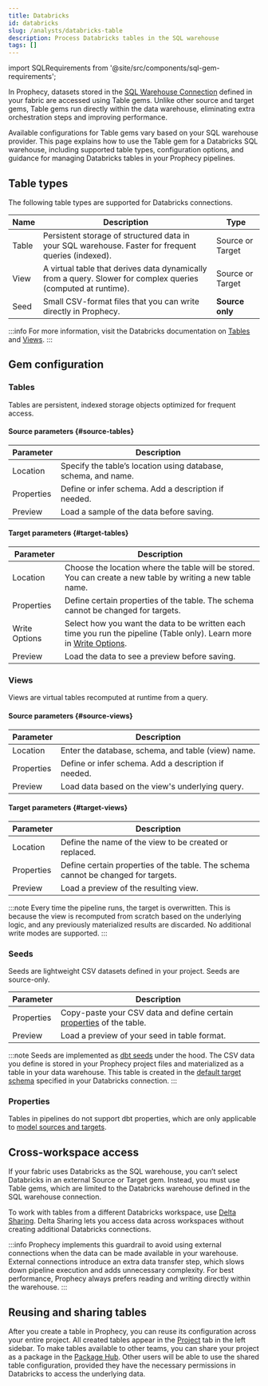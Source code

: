 ```yaml
---
title: Databricks
id: databricks
slug: /analysts/databricks-table
description: Process Databricks tables in the SQL warehouse
tags: []
---
```


import SQLRequirements from '@site/src/components/sql-gem-requirements';

<SQLRequirements
  execution_engine="SQL Warehouse"
  sql_package_name=""
  sql_package_version=""
/>

In Prophecy, datasets stored in the [SQL Warehouse Connection](/administration/fabrics/prophecy-fabrics/#connections) defined in your fabric are accessed using Table gems. Unlike other source and target gems, Table gems run directly within the data warehouse, eliminating extra orchestration steps and improving performance.

Available configurations for Table gems vary based on your SQL warehouse provider. This page explains how to use the Table gem for a Databricks SQL warehouse, including supported table types, configuration options, and guidance for managing Databricks tables in your Prophecy pipelines.

## Table types

The following table types are supported for Databricks connections.

| Name  | Description                                                                                                   | Type             |
| ----- | ------------------------------------------------------------------------------------------------------------- | ---------------- |
| Table | Persistent storage of structured data in your SQL warehouse. Faster for frequent queries (indexed).           | Source or Target |
| View  | A virtual table that derives data dynamically from a query. Slower for complex queries (computed at runtime). | Source or Target |
| Seed  | Small CSV-format files that you can write directly in Prophecy.                                               | **Source only**  |

:::info
For more information, visit the Databricks documentation on [Tables](https://docs.databricks.com/aws/en/tables/table-overview) and [Views](https://docs.databricks.com/aws/en/views/).
:::

## Gem configuration

### Tables

Tables are persistent, indexed storage objects optimized for frequent access.

#### Source parameters {#source-tables}

| Parameter  | Description                                                    |
| ---------- | -------------------------------------------------------------- |
| Location   | Specify the table’s location using database, schema, and name. |
| Properties | Define or infer schema. Add a description if needed.           |
| Preview    | Load a sample of the data before saving.                       |

#### Target parameters {#target-tables}

| Parameter     | Description                                                                                                                                  |
| ------------- | -------------------------------------------------------------------------------------------------------------------------------------------- |
| Location      | Choose the location where the table will be stored. You can create a new table by writing a new table name.                                  |
| Properties    | Define certain properties of the table. The schema cannot be changed for targets.                                                            |
| Write Options | Select how you want the data to be written each time you run the pipeline (Table only). Learn more in [Write Options](/table-write-options). |
| Preview       | Load the data to see a preview before saving.                                                                                                |

### Views

Views are virtual tables recomputed at runtime from a query.

#### Source parameters {#source-views}

| Parameter  | Description                                          |
| ---------- | ---------------------------------------------------- |
| Location   | Enter the database, schema, and table (view) name.   |
| Properties | Define or infer schema. Add a description if needed. |
| Preview    | Load data based on the view's underlying query.      |

#### Target parameters {#target-views}

| Parameter  | Description                                                                       |
| ---------- | --------------------------------------------------------------------------------- |
| Location   | Define the name of the view to be created or replaced.                            |
| Properties | Define certain properties of the table. The schema cannot be changed for targets. |
| Preview    | Load a preview of the resulting view.                                             |

:::note
Every time the pipeline runs, the target is overwritten. This is because the view is recomputed from scratch based on the underlying logic, and any previously materialized results are discarded. No additional write modes are supported.
:::

### Seeds

Seeds are lightweight CSV datasets defined in your project. Seeds are source-only.

| Parameter  | Description                                                                                                            |
| ---------- | ---------------------------------------------------------------------------------------------------------------------- |
| Properties | Copy-paste your CSV data and define certain [properties](https://docs.getdbt.com/reference/seed-configs) of the table. |
| Preview    | Load a preview of your seed in table format.                                                                           |

:::note
Seeds are implemented as [dbt seeds](https://docs.getdbt.com/docs/build/seeds) under the hood. The CSV data you define is stored in your Prophecy project files and materialized as a table in your data warehouse. This table is created in the [default target schema](/administration/fabrics/prophecy-fabrics/connections/databricks#connection-parameters) specified in your Databricks connection.
:::

### Properties

Tables in pipelines do not support dbt properties, which are only applicable to [model sources and targets](/engineers/model-sources-and-targets).

## Cross-workspace access

If your fabric uses Databricks as the SQL warehouse, you can’t select Databricks in an external Source or Target gem. Instead, you must use Table gems, which are limited to the Databricks warehouse defined in the SQL warehouse connection.

To work with tables from a different Databricks workspace, use [Delta Sharing](https://docs.databricks.com/aws/en/delta-sharing/). Delta Sharing lets you access data across workspaces without creating additional Databricks connections.

:::info
Prophecy implements this guardrail to avoid using external connections when the data can be made available in your warehouse. External connections introduce an extra data transfer step, which slows down pipeline execution and adds unnecessary complexity. For best performance, Prophecy always prefers reading and writing directly within the warehouse.
:::

## Reusing and sharing tables

After you create a table in Prophecy, you can reuse its configuration across your entire project. All created tables appear in the [Project](/analysts/project-editor) tab in the left sidebar. To make tables available to other teams, you can share your project as a package in the [Package Hub](/engineers/package-hub). Other users will be able to use the shared table configuration, provided they have the necessary permissions in Databricks to access the underlying data.

